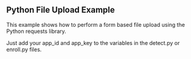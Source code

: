 ## Python File Upload Example

This example shows how to perform a form based file upload using the Python requests library.

Just add your app_id and app_key to the variables in the detect.py or enroll.py files.  


